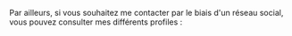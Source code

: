 Par ailleurs, si vous souhaitez me contacter par le biais d'un réseau social, vous pouvez consulter mes différents profiles :
